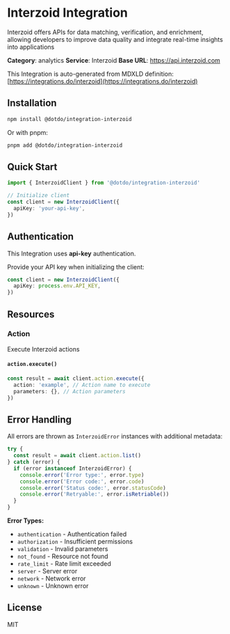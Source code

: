 # Interzoid Integration

Interzoid offers APIs for data matching, verification, and enrichment, allowing developers to improve data quality and integrate real-time insights into applications

**Category**: analytics
**Service**: Interzoid
**Base URL**: https://api.interzoid.com

This Integration is auto-generated from MDXLD definition: [https://integrations.do/interzoid](https://integrations.do/interzoid)

## Installation

```bash
npm install @dotdo/integration-interzoid
```

Or with pnpm:

```bash
pnpm add @dotdo/integration-interzoid
```

## Quick Start

```typescript
import { InterzoidClient } from '@dotdo/integration-interzoid'

// Initialize client
const client = new InterzoidClient({
  apiKey: 'your-api-key',
})
```

## Authentication

This Integration uses **api-key** authentication.

Provide your API key when initializing the client:

```typescript
const client = new InterzoidClient({
  apiKey: process.env.API_KEY,
})
```

## Resources

### Action

Execute Interzoid actions

#### `action.execute()`

```typescript
const result = await client.action.execute({
  action: 'example', // Action name to execute
  parameters: {}, // Action parameters
})
```

## Error Handling

All errors are thrown as `InterzoidError` instances with additional metadata:

```typescript
try {
  const result = await client.action.list()
} catch (error) {
  if (error instanceof InterzoidError) {
    console.error('Error type:', error.type)
    console.error('Error code:', error.code)
    console.error('Status code:', error.statusCode)
    console.error('Retryable:', error.isRetriable())
  }
}
```

**Error Types:**

- `authentication` - Authentication failed
- `authorization` - Insufficient permissions
- `validation` - Invalid parameters
- `not_found` - Resource not found
- `rate_limit` - Rate limit exceeded
- `server` - Server error
- `network` - Network error
- `unknown` - Unknown error

## License

MIT
